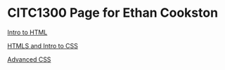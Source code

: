 # CITC1300 Page for Ethan Cookston

<a href="intro_to_html/index.html" target="blank">Intro to HTML</a>

<a href="HTML5_to_intro_css/index.html" target="blank">HTMLS and Intro to CSS</a>

<a href="adv_css/index.html>" target="blank">Advanced CSS</a>